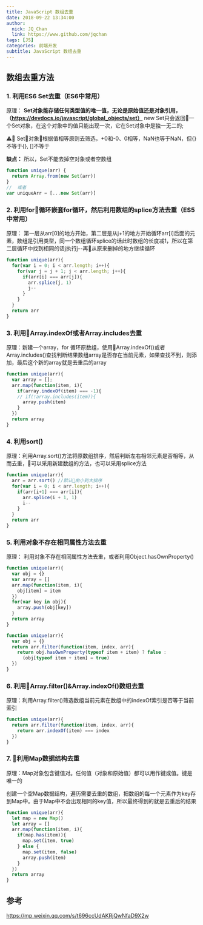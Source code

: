 ```yaml
---
title: JavaScript 数组去重
date: 2018-09-22 13:34:00
author: 
  nick: JQ_Chan
  link: https://www.github.com/jqchan
tags: [JS]
categories: 前端开发
subtitle: JavaScript 数组去重
---
```

## 数组去重方法
### 1.  利用ES6 Set去重（ES6中常用）
原理：
**Set对象能存储任何类型值的唯一值，无论是原始值还是对象引用，（https://devdocs.io/javascript/global_objects/set）**
new Set只会返回一个Set对象，在这个对象中的值只能出现一次，它在Set对象中是独一无二的;

⚠️ Set对象根据值相等原则去筛选，+0和-0、0相等，NaN也等于NaN，但{}不等于{}, []不等于[](即值如果是引用类型的，如果不是同一个引用，值都不相等)

**缺点：** 所以，Set不能去掉空对象或者空数组
``` javascript
function unique(arr) {
  return Array.from(new Set(arr))
}
//  或者
var uniqueArr = [...new Set(arr)]
```

### 2.  利用for循环嵌套for循环，然后利用数组的splice方法去重（ES5中常用）
原理：
第一层从arr[0]的地方开始，第二层是从j+1的地方开始循环arr[i]后面的元素，数组是引用类型，同一个数组循环splice的话此时数组的长度减1，所以在第二层循环中找到相同的话j执行j--再从原来删掉的地方继续循环
``` javascript
function unique(arr){
  for(var i = 0; i < arr.length; i++){
    for(var j = j + 1; j < arr.length; j++){
      if(arr[i] === arr[j]){
        arr.splice(j, 1)
        j--
      }
    }
  }
  return arr
}
```
### 3.  利用Array.indexOf或者Array.includes去重
原理：新建一个array，for 循环原数组，使用Array.indexOf()或者Array.includes()查找判断结果数组array是否存在当前元素，如果查找不到，则添加，最后这个新的array就是去重后的array
``` javascript
function unique(arr){
  var array = [];
  arr.map(function(item, i){
    if(array.indexOf(item) === -1){
    // if(!array.includes(item)){
      array.push(item)
    }
  })
  return array
}
```
### 4.  利用sort()
原理：利用Array.sort()方法将原数组排序，然后判断左右相邻元素是否相等，从而去重，可以采用新建数组的方法，也可以采用splice方法
``` javascript
function unique(arr){
  arr = arr.sort() //默认由小到大排序
  for(var i = 0; i < arr.length; i++){
    if(arr[i+1] === arr[i]){
      arr.splice(i + 1, 1)
      i--
    }
  }
  return arr
}
```
### 5.  利用对象不存在相同属性方法去重
原理： 利用对象不存在相同属性方法去重，或者利用Object.hasOwnProperty()
``` javascript
function unique(arr){
  var obj = {}
  var array = []
  arr.map(function(item, i){
    obj[item] = item
  })
  for(var key in obj){
    array.push(obj[key])
  }
  return array
}
```
``` javascript
function unique(arr){
  var obj = {}
  return arr.filter(function(item, index, arr){
    return obj.hasOwnProperty(typeof item + item) ? false :
      (obj[typeof item + item] = true)
  })
}
```
### 6.  利用Array.filter()&Array.indexOf()数组去重
原理：利用Array.filter()筛选数组当前元素在数组中的indexOf索引是否等于当前索引
``` javascript
function unique(arr){
  return arr.filter(function(item, index, arr){
    return arr.indexOf(item) === index
  })
}
```
### 7.  利用Map数据结构去重
原理：Map对象包含键值对。任何值（对象和原始值）都可以用作键或值。键是唯一的

创建一个空Map数据结构，遍历需要去重的数组，把数组的每一个元素作为key存到Map中。由于Map中不会出现相同的key值，所以最终得到的就是去重后的结果
``` javascript
function unique(arr){
  let map = new Map()
  let array = []
  arr.map(function(item, i){
    if(map.has(item)){
      map.set(item, true)
    } else {
      map.set(item, false)
      array.push(item)
    }
  })
  return array
}
```
## 参考
https://mp.weixin.qq.com/s/t696ccUdAKRjQwNfaD9X2w
